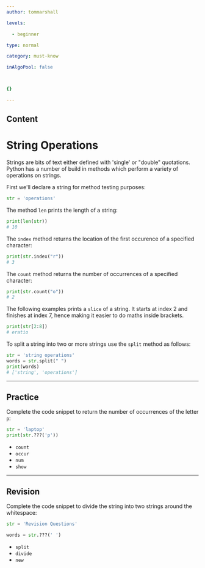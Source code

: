 ```yaml
---
author: tommarshall

levels:

  - beginner

type: normal

category: must-know

inAlgoPool: false



{}

---
```

## Content
# String Operations

Strings are bits of text either defined with 'single' or "double" quotations. Python has a number of build in methods which perform a variety of operations on strings.

First we'll declare a string for method testing purposes:
```python
str = 'operations'
```

The method `len` prints the length of a string:
```python
print(len(str))
# 10
```
The `index` method returns the location of the first occurence of a specified character:
```python
print(str.index("r"))
# 3
```

The `count` method returns the number of occurrences of a specified character:

```python
print(str.count("o"))
# 2
```
The following examples prints a `slice` of a string. It starts at index 2 and finishes at index 7, hence making it easier to do maths inside brackets.
```python
print(str[2:8])
# eratio
```
To split a string into two or more strings use the `split` method as follows:

```python
str = 'string operations'
words = str.split(" ")
print(words)
# ['string', 'operations']

```

---
## Practice

Complete the code snippet to return the number of occurrences of the letter `p`:
```python
str = 'laptop'
print(str.???('p'))
```

* `count`
* `occur`
* `num`
* `show`

---
## Revision

Complete the code snippet to divide the string into two strings around the whitespace:
```python
str = 'Revision Questions'

words = str.???(' ')
```

* `split`
* `divide`
* `new`


